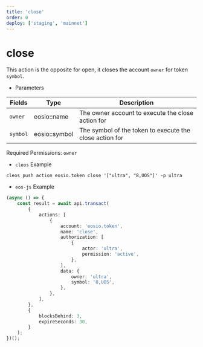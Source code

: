 ```yaml
---
title: 'close'
order: 0
deploy: ['staging', 'mainnet']
---
```


# close

This action is the opposite for open, it closes the account `owner` for token `symbol`.

-   Parameters

| Fields   | Type          | Description                                             |
| -------- | ------------- | ------------------------------------------------------- |
| `owner`  | eosio::name   | The owner account to execute the close action for       |
| `symbol` | eosio::symbol | The symbol of the token to execute the close action for |

Required Permissions: `owner`

-   `cleos` Example

```shell script
cleos push action eosio.token close '["ultra", "8,UOS"]' -p ultra
```

-   `eos-js` Example

```typescript
(async () => {
    const result = await api.transact(
        {
            actions: [
                {
                    account: 'eosio.token',
                    name: 'close',
                    authorization: [
                        {
                            actor: 'ultra',
                            permission: 'active',
                        },
                    ],
                    data: {
                        owner: 'ultra',
                        symbol: '8,UOS',
                    },
                },
            ],
        },
        {
            blocksBehind: 3,
            expireSeconds: 30,
        }
    );
})();
```
